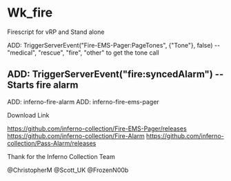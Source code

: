 # Wk_fire
Firescript for vRP and Stand alone

ADD: TriggerServerEvent("Fire-EMS-Pager:PageTones", {"Tone"}, false) -- "medical", "rescue", "fire", "other"
to get the tone call

ADD: TriggerServerEvent("fire:syncedAlarm") -- Starts fire alarm
--------------------------------------------------------------------------------------------------
ADD: inferno-fire-alarm
ADD: inferno-fire-ems-pager


Download Link

https://github.com/inferno-collection/Fire-EMS-Pager/releases
https://github.com/inferno-collection/Fire-Alarm
https://github.com/inferno-collection/Pass-Alarm/releases



Thank for the Inferno Collection Team

@ChristopherM
@Scott_UK
@FrozenN00b
